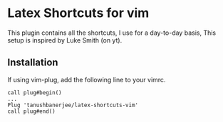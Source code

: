 # Latex Shortcuts for vim
This plugin contains all the shortcuts, I use for a day-to-day basis, This setup is inspired by Luke Smith (on yt).
## Installation
If using vim-plug, add the following line to your vimrc.
```vim
call plug#begin()
...
Plug 'tanushbanerjee/latex-shortcuts-vim'
call plug#end()

